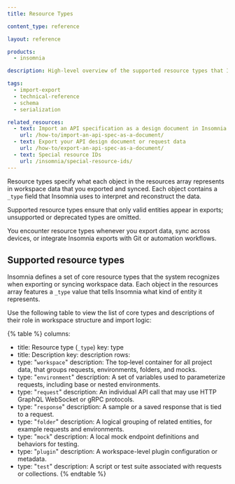 ```yaml
---
title: Resource Types

content_type: reference

layout: reference

products:
  - insomnia

description: High‑level overview of the supported resource types that Insomnia uses internally from the `resources` array in its structured JSON.

tags:
  - import-export
  - technical-reference
  - schema
  - serialization

related_resources:
  - text: Import an API specification as a design document in Insomnia
    url: /how-to/import-an-api-spec-as-a-document/
  - text: Export your API design document or request data
    url: /how-to/export-an-api-spec-as-a-document/
  - text: Special resource IDs
    url: /insomnia/special-resource-ids/   
---
```

Resource types specify what each object in the resources array represents in workspace data that you exported and synced. Each object contains a `_type` field that Insomnia uses to interpret and reconstruct the data.

Supported resource types ensure that only valid entities appear in exports; unsupported or deprecated types are omitted. 
 
You encounter resource types whenever you export data, sync across devices, or integrate Insomnia exports with Git or automation workflows. 

## Supported resource types

Insomnia defines a set of core resource types that the system recognizes when exporting or syncing workspace data. Each object in the resources array features a `_type` value that tells Insomnia what kind of entity it represents. 

Use the following table to view the list of core types and descriptions of their role in workspace structure and import logic:

{% table %}
columns:
  - title: Resource type (`_type`)
    key: type
  - title: Description
    key: description
rows:
  - type: "`workspace`"
    description: The top‑level container for all project data, that groups requests, environments, folders, and mocks.
  - type: "`environment`"
    description: A set of variables used to parameterize requests, including base or nested environments.
  - type: "`request`"
    description: An individual API call that may use HTTP GraphQL WebSocket or gRPC protocols.
  - type: "`response`"
    description: A sample or a saved response that is tied to a request.
  - type: "`folder`"
    description: A logical grouping of related entities, for example requests and environments.
  - type: "`mock`"
    description: A local mock endpoint definitions and behaviors for testing.
  - type: "`plugin`"
    description: A workspace-level plugin configuration or metadata.
  - type: "`test`"
    description: A script or test suite associated with requests or collections.
{% endtable %}